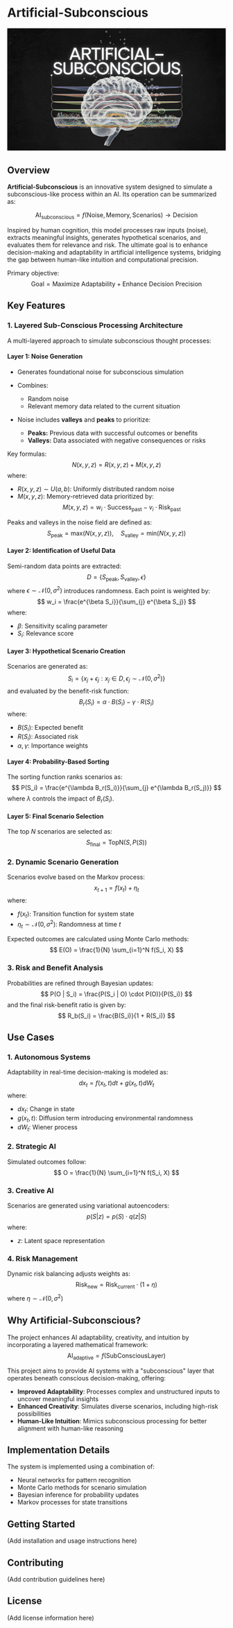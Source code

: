 # Artificial-Subconscious

![Cover Image](media/cover_img.png)

## Overview
**Artificial-Subconscious** is an innovative system designed to simulate a subconscious-like process within an AI. Its operation can be summarized as:

$$
\text{AI}_{\text{subconscious}} = f(\text{Noise}, \text{Memory}, \text{Scenarios}) \rightarrow \text{Decision}
$$

Inspired by human cognition, this model processes raw inputs (noise), extracts meaningful insights, generates hypothetical scenarios, and evaluates them for relevance and risk. The ultimate goal is to enhance decision-making and adaptability in artificial intelligence systems, bridging the gap between human-like intuition and computational precision.

Primary objective:
$$
\text{Goal} = \text{Maximize Adaptability} + \text{Enhance Decision Precision}
$$

## Key Features

### **1. Layered Sub-Conscious Processing Architecture**
A multi-layered approach to simulate subconscious thought processes:

#### **Layer 1: Noise Generation**
- Generates foundational noise for subconscious simulation
- Combines:
  - Random noise
  - Relevant memory data related to the current situation

- Noise includes **valleys** and **peaks** to prioritize:
  - **Peaks:** Previous data with successful outcomes or benefits
  - **Valleys:** Data associated with negative consequences or risks

Key formulas:
$$
N(x, y, z) = R(x, y, z) + M(x, y, z)
$$
where:
- $R(x, y, z) \sim U(a, b)$: Uniformly distributed random noise
- $M(x, y, z)$: Memory-retrieved data prioritized by:
$$
M(x, y, z) = w_i \cdot \text{Success}_{\text{past}} - v_i \cdot \text{Risk}_{\text{past}}
$$

Peaks and valleys in the noise field are defined as:
$$
S_{\text{peak}} = \text{max}(N(x, y, z)), \quad S_{\text{valley}} = \text{min}(N(x, y, z))
$$

#### **Layer 2: Identification of Useful Data**
Semi-random data points are extracted:
$$
D = \{ S_{\text{peak}}, S_{\text{valley}}, \epsilon \}
$$
where $\epsilon \sim \mathcal{N}(0, \sigma^2)$ introduces randomness. Each point is weighted by:
$$
w_i = \frac{e^{\beta S_i}}{\sum_{j} e^{\beta S_j}}
$$
where:
- $\beta$: Sensitivity scaling parameter
- $S_i$: Relevance score

#### **Layer 3: Hypothetical Scenario Creation**
Scenarios are generated as:
$$
S_i = \{ x_j + \epsilon_j : x_j \in D, \epsilon_j \sim \mathcal{N}(0, \sigma^2) \}
$$
and evaluated by the benefit-risk function:
$$
B_r(S_i) = \alpha \cdot B(S_i) - \gamma \cdot R(S_i)
$$
where:
- $B(S_i)$: Expected benefit
- $R(S_i)$: Associated risk
- $\alpha, \gamma$: Importance weights

#### **Layer 4: Probability-Based Sorting**
The sorting function ranks scenarios as:
$$
P(S_i) = \frac{e^{\lambda B_r(S_i)}}{\sum_{j} e^{\lambda B_r(S_j)}}
$$
where $\lambda$ controls the impact of $B_r(S_i)$.

#### **Layer 5: Final Scenario Selection**
The top $N$ scenarios are selected as:
$$
S_{\text{final}} = \text{TopN}(S, P(S))
$$

### **2. Dynamic Scenario Generation**
Scenarios evolve based on the Markov process:
$$
x_{t+1} = f(x_t) + \eta_t
$$
where:
- $f(x_t)$: Transition function for system state
- $\eta_t \sim \mathcal{N}(0, \sigma^2)$: Randomness at time $t$

Expected outcomes are calculated using Monte Carlo methods:
$$
E(O) = \frac{1}{N} \sum_{i=1}^N f(S_i, X)
$$

### **3. Risk and Benefit Analysis**
Probabilities are refined through Bayesian updates:
$$
P(O | S_i) = \frac{P(S_i | O) \cdot P(O)}{P(S_i)}
$$
and the final risk-benefit ratio is given by:
$$
R_b(S_i) = \frac{B(S_i)}{1 + R(S_i)}
$$

## Use Cases

### **1. Autonomous Systems**
Adaptability in real-time decision-making is modeled as:
$$
dx_t = f(x_t, t) dt + g(x_t, t) dW_t
$$
where:
- $dx_t$: Change in state
- $g(x_t, t)$: Diffusion term introducing environmental randomness
- $dW_t$: Wiener process

### **2. Strategic AI**
Simulated outcomes follow:
$$
O = \frac{1}{N} \sum_{i=1}^N f(S_i, X)
$$

### **3. Creative AI**
Scenarios are generated using variational autoencoders:
$$
p(S | z) = p(S) \cdot q(z | S)
$$
where:
- $z$: Latent space representation

### **4. Risk Management**
Dynamic risk balancing adjusts weights as:
$$
\text{Risk}_{\text{new}} = \text{Risk}_{\text{current}} \cdot (1 + \eta)
$$
where $\eta \sim \mathcal{N}(0, \sigma^2)$

## Why Artificial-Subconscious?
The project enhances AI adaptability, creativity, and intuition by incorporating a layered mathematical framework:
$$
\text{AI}_{\text{adaptive}} = f(\text{SubConsciousLayer})
$$

This project aims to provide AI systems with a "subconscious" layer that operates beneath conscious decision-making, offering:
- **Improved Adaptability**: Processes complex and unstructured inputs to uncover meaningful insights
- **Enhanced Creativity**: Simulates diverse scenarios, including high-risk possibilities
- **Human-Like Intuition**: Mimics subconscious processing for better alignment with human-like reasoning

## Implementation Details
The system is implemented using a combination of:
- Neural networks for pattern recognition
- Monte Carlo methods for scenario simulation
- Bayesian inference for probability updates
- Markov processes for state transitions

## Getting Started
(Add installation and usage instructions here)

## Contributing
(Add contribution guidelines here)

## License
(Add license information here)